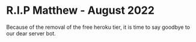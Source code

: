 # R.I.P Matthew - August 2022

Because of the removal of the free heroku tier, it is time to say goodbye to our dear server bot.
